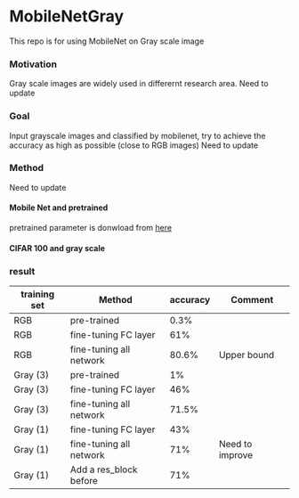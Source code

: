 # MobileNetGray
This repo is for using MobileNet on Gray scale image

### Motivation

Gray scale images are widely used in differernt research area.
Need to update

### Goal

Input grayscale images and classified by mobilenet, try to achieve the accuracy as high as possible (close to RGB images)
Need to update

### Method
Need to update

#### Mobile Net and pretrained 

pretrained parameter is donwload from [here](https://pytorch.org/hub/pytorch_vision_mobilenet_v2/)


#### CIFAR 100 and gray scale


### result

|training set|   Method  | accuracy  | Comment|
|---          | ----      | ----  |---|
|RGB       |  pre-trained     | 0.3%  |
|RGB       | fine-tuning FC layer    | 61% |
|RGB       | fine-tuning all network | 80.6% |Upper bound|
|Gray (3)  |  pre-trained     | 1%  |
|Gray (3)  |  fine-tuning FC layer     | 46%  |
|Gray (3)  | fine-tuning all network | 71.5% |
|Gray (1)  |  fine-tuning FC layer     | 43%  |
|Gray (1)  | fine-tuning all network | 71% |Need to improve|
|Gray (1)  | Add a res_block before| 71%|
